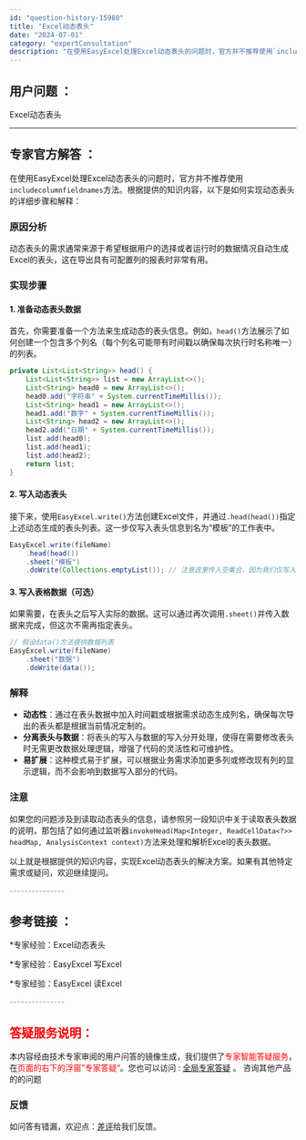 ```yaml
---
id: "question-history-15980"
title: "Excel动态表头"
date: "2024-07-01"
category: "expertConsultation"
description: "在使用EasyExcel处理Excel动态表头的问题时，官方并不推荐使用`includecolumnfieldnames`方法。根据提供的知识内容，以下是如何实现动态表头的详细步骤和解释：### 原因分析动态表头的需求通常来源于希望根据用户的选择或者运行时的数据情况自动生成Excel的表头，这在导出"
---
```


## 用户问题 ： 
 Excel动态表头  

---------------
## 专家官方解答 ：

在使用EasyExcel处理Excel动态表头的问题时，官方并不推荐使用`includecolumnfieldnames`方法。根据提供的知识内容，以下是如何实现动态表头的详细步骤和解释：

### 原因分析
动态表头的需求通常来源于希望根据用户的选择或者运行时的数据情况自动生成Excel的表头，这在导出具有可配置列的报表时非常有用。

### 实现步骤
#### 1. 准备动态表头数据
首先，你需要准备一个方法来生成动态的表头信息。例如，`head()`方法展示了如何创建一个包含多个列名（每个列名可能带有时间戳以确保每次执行时名称唯一）的列表。

```java
private List<List<String>> head() {
    List<List<String>> list = new ArrayList<>();
    List<String> head0 = new ArrayList<>();
    head0.add("字符串" + System.currentTimeMillis());
    List<String> head1 = new ArrayList<>();
    head1.add("数字" + System.currentTimeMillis());
    List<String> head2 = new ArrayList<>();
    head2.add("日期" + System.currentTimeMillis());
    list.add(head0);
    list.add(head1);
    list.add(head2);
    return list;
}
```

#### 2. 写入动态表头
接下来，使用`EasyExcel.write()`方法创建Excel文件，并通过`.head(head())`指定上述动态生成的表头列表。这一步仅写入表头信息到名为“模板”的工作表中。

```java
EasyExcel.write(fileName)
    .head(head())
    .sheet("模板")
    .doWrite(Collections.emptyList()); // 注意这里传入空集合，因为我们仅写入表头
```

#### 3. 写入表格数据（可选）
如果需要，在表头之后写入实际的数据。这可以通过再次调用`.sheet()`并传入数据来完成，但这次不需再指定表头。

```java
// 假设data()方法提供数据列表
EasyExcel.write(fileName)
    .sheet("数据")
    .doWrite(data());
```

### 解释
- **动态性**：通过在表头数据中加入时间戳或根据需求动态生成列名，确保每次导出的表头都是根据当前情况定制的。
- **分离表头与数据**：将表头的写入与数据的写入分开处理，使得在需要修改表头时无需更改数据处理逻辑，增强了代码的灵活性和可维护性。
- **易扩展**：这种模式易于扩展，可以根据业务需求添加更多列或修改现有列的显示逻辑，而不会影响到数据写入部分的代码。

### 注意
如果您的问题涉及到读取动态表头的信息，请参照另一段知识中关于读取表头数据的说明，那包括了如何通过监听器`invokeHead(Map<Integer, ReadCellData<?>> headMap, AnalysisContext context)`方法来处理和解析Excel的表头数据。

以上就是根据提供的知识内容，实现Excel动态表头的解决方案。如果有其他特定需求或疑问，欢迎继续提问。


<font color="#949494">---------------</font> 


## 参考链接 ：

*专家经验：Excel动态表头 
 
 *专家经验：EasyExcel 写Excel 
 
 *专家经验：EasyExcel 读Excel 


 <font color="#949494">---------------</font> 
 


## <font color="#FF0000">答疑服务说明：</font> 

本内容经由技术专家审阅的用户问答的镜像生成，我们提供了<font color="#FF0000">专家智能答疑服务</font>，在<font color="#FF0000">页面的右下的浮窗”专家答疑“</font>。您也可以访问 : [全局专家答疑](https://answer.opensource.alibaba.com/docs/intro) 。 咨询其他产品的的问题

### 反馈
如问答有错漏，欢迎点：[差评](https://ai.nacos.io/user/feedbackByEnhancerGradePOJOID?enhancerGradePOJOId=15986)给我们反馈。
